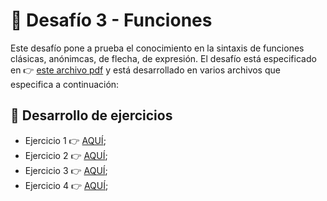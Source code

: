# 🚀 Desafío 3 - Funciones

Este desafío pone a prueba el conocimiento en la sintaxis de funciones clásicas, anónimcas, de flecha, de expresión. El desafío está especificado en 👉 [este archivo pdf](https://github.com/felipejoq/desafio-funciones/blob/main/01_desafiio_funciones.pdf?raw=true) y está desarrollado en varios archivos que especifica a continuación:

## 📝 Desarrollo de ejercicios

- Ejercicio 1 👉 [AQUÍ](https://github.com/felipejoq/desafio-funciones/blob/main/Ejercicio_1);
- Ejercicio 2 👉 [AQUÍ](https://github.com/felipejoq/desafio-funciones/blob/main/Ejercicio_2);
- Ejercicio 3 👉 [AQUÍ](https://github.com/felipejoq/desafio-funciones/blob/main/Ejercicio_3);
- Ejercicio 4 👉 [AQUÍ](https://github.com/felipejoq/desafio-funciones/blob/main/Ejercicio_4);
